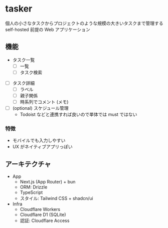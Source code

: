 # tasker

個人の小さなタスクからプロジェクトのような規模の大きいタスクまで管理する self-hosted 前提の Web アプリケーション

## 機能

- タスク一覧
  - [ ] 一覧
  - [ ] タスク検索
- [ ] タスク詳細
  - [ ] ラベル
  - [ ] 親子関係
  - [ ] 時系列でコメント (メモ)
- [ ] (optional) スケジュール管理
    - Todoist などと連携すれば良いので単体では must ではない

### 特徴

- モバイルでも入力しやすい
- UX がネイティブアプリっぽい

## アーキテクチャ

- App
  - Next.js (App Router) + bun
  - ORM: Drizzle
  - TypeScript
  - スタイル: Tailwind CSS + shadcn/ui
- Infra
  - Cloudflare Workers
  - Cloudflare D1 (SQLite)
  - 認証: Cloudflare Access

